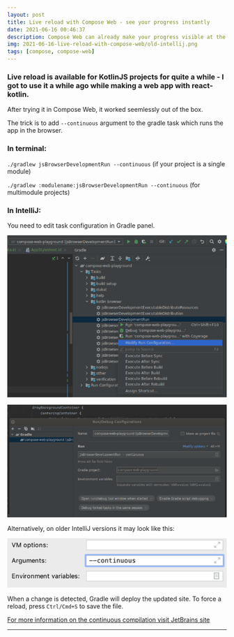 ```yaml
---
layout: post
title: Live reload with Compose Web - see your progress instantly
date: 2021-06-16 00:46:37
description: Compose Web can already make your progress visible at the moment of writing
img: 2021-06-16-live-reload-with-compose-web/old-intellij.png
tags: [compose, compose-web]
---
```


### Live reload is available for KotlinJS projects for quite a while - I got to use it a while ago while making a web app with react-kotlin.

After trying it in Compose Web, it worked seemlessly out of the box.

The trick is to add `--continuous` argument to the gradle task which runs the app in the browser.

### In terminal:

`./gradlew jsBrowserDevelopmentRun --continuous` (if your project is a single module)

`./gradlew :modulename:jsBrowserDevelopmentRun --continuous` (for multimodule projects)

### In IntelliJ:

You need to edit task configuration in Gradle panel.

![Gradle panel screenshot](/assets/img/2021-06-16-live-reload-with-compose-web/gradle-panel.png)

![Edit configuration screenshot](/assets/img/2021-06-16-live-reload-with-compose-web/edit-configuration.png)

Alternatively, on older IntelliJ versions it may look like this:

![Old intellij screenshot](/assets/img/2021-06-16-live-reload-with-compose-web/old-intellij.png)

When a change is detected, Gradle will deploy the updated site. To force a reload, press `Ctrl/Cmd+S` to save the file.

[For more information on the continuous compilation visit JetBrains site](https://kotlinlang.org/docs/dev-server-continuous-compilation.html)

---